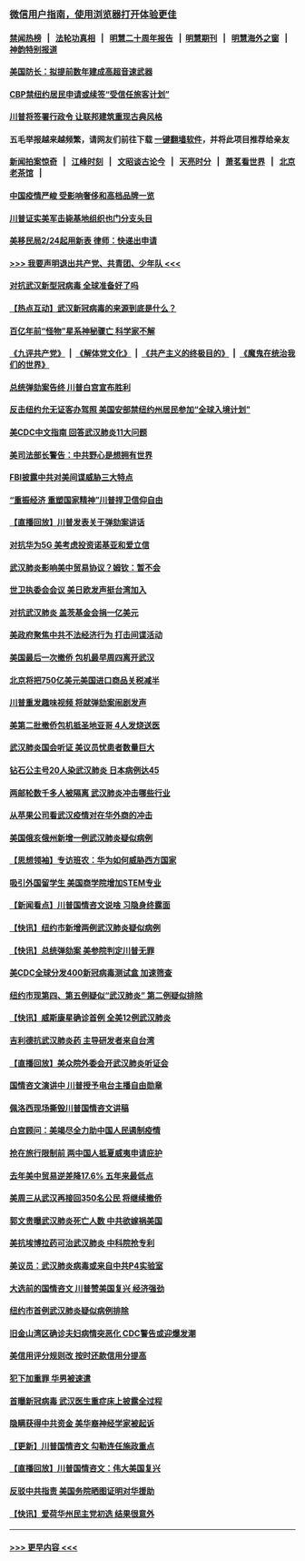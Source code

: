 ### [微信用户指南，使用浏览器打开体验更佳](https://github.com/gfw-breaker/banned-news1/blob/master/indexes/wechat-guide.md?t=0)
#### [禁闻热榜](热点新闻.md?t=0)  &nbsp;&nbsp;|&nbsp;&nbsp; [法轮功真相](https://github.com/gfw-breaker/truth/blob/master/README.md?t=0) &nbsp;&nbsp;|&nbsp;&nbsp; [明慧二十周年报告](https://github.com/gfw-breaker/mh-reports/blob/master/README.md?t=0) &nbsp;&nbsp;|&nbsp;&nbsp;[明慧期刊](https://github.com/gfw-breaker/mh-qikan) &nbsp;&nbsp;|&nbsp;&nbsp; [明慧海外之窗](https://github.com/gfw-breaker/mh-news/blob/master/README.md?t=0) &nbsp;&nbsp;|&nbsp;&nbsp; [神韵特别报道](https://github.com/gfw-breaker/mh-news/blob/master/shenyun.md?t=0)
#### [美国防长：拟提前数年建成高超音速武器](../pages/nsc412/n11850959.md?t=02071655) 
#### [CBP禁纽约居民申请或续签“受信任旅客计划”](../pages/nsc412/n11850857.md?t=02071655) 
#### [川普将签署行政令 让联邦建筑重现古典风格](../pages/nsc412/n11850654.md?t=02071655) 
#### 五毛举报越来越频繁，请网友们前往下载 [一键翻墙软件](https://github.com/gfw-breaker/ssr-accounts)，并将此项目推荐给亲友
#### [新闻拍案惊奇](https://github.com/gfw-breaker/banned-news1/blob/master/pages/link4.md) &nbsp;&nbsp;|&nbsp;&nbsp; [江峰时刻](https://github.com/gfw-breaker/banned-news1/blob/master/pages/link4.md) &nbsp;&nbsp;|&nbsp;&nbsp; [文昭谈古论今](https://github.com/gfw-breaker/banned-news1/blob/master/pages/link4.md) &nbsp;&nbsp;|&nbsp;&nbsp; [天亮时分](https://github.com/gfw-breaker/banned-news1/blob/master/pages/link4.md) &nbsp;&nbsp;|&nbsp;&nbsp; [萧茗看世界](https://github.com/gfw-breaker/banned-news1/blob/master/pages/link4.md) &nbsp;&nbsp;|&nbsp;&nbsp; [北京老茶馆](https://github.com/gfw-breaker/banned-news1/blob/master/pages/link4.md) &nbsp;&nbsp;|&nbsp;&nbsp; 
#### [中国疫情严峻 受影响奢侈和高档品牌一览](../pages/nsc412/n11850319.md?t=02071655) 
#### [川普证实美军击毙基地组织也门分支头目](../pages/nsc412/n11850383.md?t=02071655) 
#### [美移民局2/24起用新表 律师：快递出申请](../pages/nsc412/n11848220.md?t=02071655) 
#### [>>> 我要声明退出共产党、共青团、少年队 <<<](https://github.com/begood0513/goodnews/blob/master/quit/letter.md) 
#### [对抗武汉新型冠病毒 全球准备好了吗](../pages/nsc412/n11850142.md?t=02071655) 
#### [【热点互动】武汉新冠病毒的来源到底是什么？](../pages/nsc412/n11849749.md?t=02071655) 
#### [百亿年前“怪物”星系神秘骤亡 科学家不解](../pages/nsc412/n11849863.md?t=02071655) 
#### [《九评共产党》](https://github.com/begood0513/9ping.md/blob/master/README.md) &nbsp;|&nbsp; [《解体党文化》](../../../../jtdwh.md/blob/master/README.md)  &nbsp;|&nbsp; [《共产主义的终极目的》](../../../../gczydzjmd.md/blob/master/README.md) &nbsp;|&nbsp; [《魔鬼在统治我们的世界》](../../../../mgztzwmdsj.md/blob/master/README.md) 
#### [总统弹劾案告终 川普白宫宣布胜利](../pages/nsc412/n11849985.md?t=02071655) 
#### [反击纽约允无证客办驾照  美国安部禁纽约州居民参加“全球入境计划”](../pages/nsc412/n11849828.md?t=02071655) 
#### [美CDC中文指南 回答武汉肺炎11大问题](../pages/nsc412/n11849703.md?t=02071655) 
#### [美司法部长警告：中共野心是想拥有世界](../pages/nsc412/n11849769.md?t=02071655) 
#### [FBI披露中共对美间谍威胁三大特点](../pages/nsc412/n11849700.md?t=02071655) 
#### [“重振经济 重塑国家精神”川普捍卫信仰自由](../pages/nsc412/n11849641.md?t=02071655) 
#### [【直播回放】川普发表关于弹劾案讲话](../pages/nsc412/n11849472.md?t=02071655) 
#### [对抗华为5G 美考虑投资诺基亚和爱立信](../pages/nsc412/n11849510.md?t=02071655) 
#### [武汉肺炎影响美中贸易协议？姆钦：暂不会](../pages/nsc412/n11849497.md?t=02071655) 
#### [世卫执委会会议 美日欧发声挺台湾加入](../pages/nsc412/n11849433.md?t=02071655) 
#### [对抗武汉肺炎 盖茨基金会捐一亿美元](../pages/nsc412/n11848953.md?t=02071655) 
#### [美政府聚焦中共不法经济行为 打击间谍活动](../pages/nsc412/n11849322.md?t=02071655) 
#### [美国最后一次撤侨 包机最早周四离开武汉](../pages/nsc412/n11849395.md?t=02071655) 
#### [北京将把750亿美元美国进口商品关税减半](../pages/nsc412/n11848896.md?t=02071655) 
#### [川普重发趣味视频 将就弹劾案闹剧发声](../pages/nsc412/n11848715.md?t=02071655) 
#### [美第二批撤侨包机抵圣地亚哥 4人发烧送医](../pages/nsc412/n11847923.md?t=02071655) 
#### [武汉肺炎国会听证 美议员忧患者数量巨大](../pages/nsc412/n11844851.md?t=02071655) 
#### [钻石公主号20人染武汉肺炎 日本病例达45](../pages/nsc412/n11847823.md?t=02071655) 
#### [两邮轮数千多人被隔离 武汉肺炎冲击哪些行业](../pages/nsc412/n11847456.md?t=02071655) 
#### [从苹果公司看武汉疫情对在华外商的冲击](../pages/nsc412/n11847586.md?t=02071655) 
#### [美国俄亥俄州新增一例武汉肺炎疑似病例](../pages/nsc412/n11847714.md?t=02071655) 
#### [【思想领袖】专访班农：华为如何威胁西方国家](../pages/nsc412/n11847306.md?t=02071655) 
#### [吸引外国留学生 美国商学院增加STEM专业](../pages/nsc412/n11847417.md?t=02071655) 
#### [【新闻看点】川普国情咨文说啥 习隐身终露面](../pages/nsc412/n11847016.md?t=02071655) 
#### [【快讯】纽约市新增两例武汉肺炎疑似病例](../pages/nsc412/n11847250.md?t=02071655) 
#### [【快讯】总统弹劾案 美参院判定川普无罪](../pages/nsc412/n11847316.md?t=02071655) 
#### [美CDC全球分发400新冠病毒测试盒 加速筛查](../pages/nsc412/n11847260.md?t=02071655) 
#### [纽约市现第四、第五例疑似“武汉肺炎”   第二例疑似排除](../pages/nsc412/n11847332.md?t=02071655) 
#### [【快讯】威斯康星确诊首例 全美12例武汉肺炎](../pages/nsc412/n11847162.md?t=02071655) 
#### [吉利德抗武汉肺炎药 主导研发者来自台湾](../pages/nsc412/n11847064.md?t=02071655) 
#### [【直播回放】美众院外委会开武汉肺炎听证会](../pages/nsc412/n11846727.md?t=02071655) 
#### [国情咨文演讲中 川普授予电台主播自由勋章](../pages/nsc412/n11846815.md?t=02071655) 
#### [佩洛西现场撕毁川普国情咨文讲稿](../pages/nsc412/n11846724.md?t=02071655) 
#### [白宫顾问：美竭尽全力助中国人民遏制疫情](../pages/nsc412/n11846756.md?t=02071655) 
#### [抢在旅行限制前 两中国人抵夏威夷申请庇护](../pages/nsc412/n11846866.md?t=02071655) 
#### [去年美中贸易逆差降17.6% 五年来最低点](../pages/nsc412/n11846755.md?t=02071655) 
#### [美周三从武汉再接回350名公民 将继续撤侨](../pages/nsc412/n11846705.md?t=02071655) 
#### [郭文贵曝武汉肺炎死亡人数 中共欲嫁祸美国](../pages/nsc412/n11846240.md?t=02071655) 
#### [美抗埃博拉药可治武汉肺炎 中科院抢专利](../pages/nsc412/n11846409.md?t=02071655) 
#### [美议员：武汉肺炎病毒或来自中共P4实验室](../pages/nsc412/n11846043.md?t=02071655) 
#### [大选前的国情咨文 川普赞美国复兴 经济强劲](../pages/nsc412/n11845526.md?t=02071655) 
#### [纽约市首例武汉肺炎疑似病例排除](../pages/nsc412/n11844989.md?t=02071655) 
#### [旧金山湾区确诊夫妇病情突恶化 CDC警告或迎爆发潮](../pages/nsc412/n11845730.md?t=02071655) 
#### [美信用评分规则改  按时还款信用分提高](../pages/nsc412/n11845488.md?t=02071655) 
#### [犯下加重罪 华男被速遣](../pages/nsc412/n11845476.md?t=02071655) 
#### [首曝新冠病毒 武汉医生重症床上披露全过程](../pages/nsc412/n11845150.md?t=02071655) 
#### [隐瞒获得中共资金 美华裔神经学家被起诉](../pages/nsc412/n11844879.md?t=02071655) 
#### [【更新】川普国情咨文 勾勒连任施政重点](../pages/nsc412/n11845223.md?t=02071655) 
#### [【直播回放】川普国情咨文：伟大美国复兴](../pages/nsc412/n11842079.md?t=02071655) 
#### [反驳中共指责 美国务院晒图证明对华援助](../pages/nsc412/n11844859.md?t=02071655) 
#### [【快讯】爱荷华州民主党初选 结果很意外](../pages/nsc412/n11844878.md?t=02071655) 

----
#### [ >>> 更早内容 <<< ](../indexes/nsc412-earlier.md)
